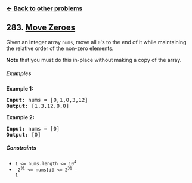 ### [&#8592; Back to other problems](../../README.md)

## 283. [Move Zeroes](https://leetcode.com/problems/move-zeroes/)

Given an integer array `nums`, move all `0`'s to the end of it while maintaining the relative order
of
the non-zero elements.

**Note** that you must do this in-place without making a copy of the array.

##### Examples

**Example 1:**

<pre>
<b>Input:</b> nums = [0,1,0,3,12]
<b>Output:</b> [1,3,12,0,0]
</pre>

**Example 2:**

<pre>
<b>Input:</b> nums = [0]
<b>Output:</b> [0]
</pre>

##### Constraints

* <code>1 <= nums.length <= 10<sup>4</sup></code>
* <code>-2<sup>31</sup> <= nums[i] <= 2<sup>31</sup> - 1</code>
